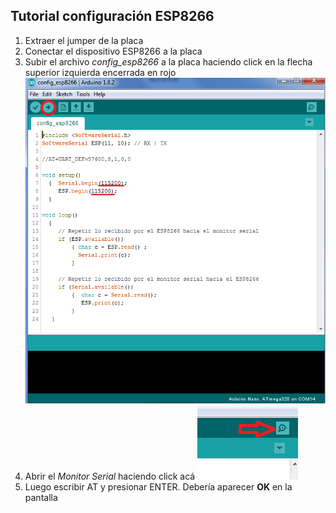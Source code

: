 ## Tutorial configuración ESP8266

1. Extraer el jumper de la placa
1. Conectar el dispositivo ESP8266 a la placa
1. Subir el archivo *config_esp8266* a la placa haciendo click en la flecha superior izquierda encerrada en rojo
![imagen1](img/img1.png)
1. Abrir el *Monitor Serial* haciendo click acá
![imagen2](img/img2.png)
1. Luego escribir AT y presionar ENTER. Debería aparecer **OK** en la pantalla

